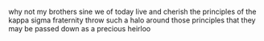 why not my brothers sine we of today live and cherish the principles of the kappa sigma fraternity throw such a halo around those principles that they may be passed down as a precious heirloo